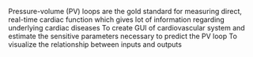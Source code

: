 Pressure-volume (PV) loops are the gold standard for measuring direct, real-time cardiac function which gives lot of information regarding underlying cardiac diseases
To create GUI of cardiovascular system and estimate the sensitive parameters necessary to predict the PV loop 
To visualize the relationship between inputs and outputs  


